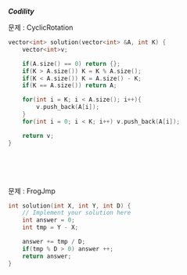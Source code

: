 **_Codility_**

문제 : CyclicRotation

```cpp
vector<int> solution(vector<int> &A, int K) {
    vector<int>v;

    if(A.size() == 0) return {};
    if(K > A.size()) K = K % A.size();
    if(K < A.size()) K = A.size() - K;
    if(K == A.size()) return A;

    for(int i = K; i < A.size(); i++){
        v.push_back(A[i]);
    }
    for(int i = 0; i < K; i++) v.push_back(A[i]);

    return v;
}
```

<br />
<br />
<br />

문제 : FrogJmp

```cpp
int solution(int X, int Y, int D) {
    // Implement your solution here
    int answer = 0;
    int tmp = Y - X;

    answer += tmp / D;
    if(tmp % D > 0) answer ++;
    return answer;
}
```
